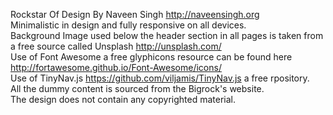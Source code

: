 Rockstar Of Design By Naveen Singh http://naveensingh.org <br>
Minimalistic in design and fully responsive on all devices.<br>
Background Image used below the header section in all pages is taken from a free source called Unsplash http://unsplash.com/ <br>
Use of Font Awesome a free glyphicons resource can be found here http://fortawesome.github.io/Font-Awesome/icons/<br>
Use of TinyNav.js https://github.com/viljamis/TinyNav.js a free rpository.<br>
All the dummy content is sourced from the Bigrock's website. <br>
The design does not contain any copyrighted material. 
